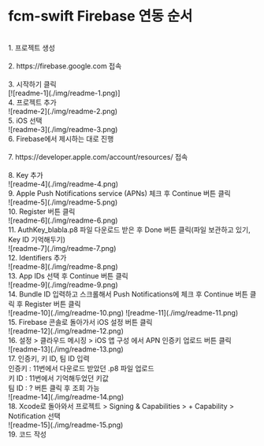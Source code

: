 # fcm-swift Firebase 연동 순서
<br>
1. 프로젝트 생성<br>
<br>
2. https://firebase.google.com 접속<br>
<br>
3. 시작하기 클릭<br>
[![readme-1](./img/readme-1.png)]
<br>
4. 프로젝트 추가<br>
![readme-2](./img/readme-2.png)
<br>
5. iOS 선택<br>
![readme-3](./img/readme-3.png)
<br>
6. Firebase에서 제시하는 대로 진행<br>
<br>
7. https://developer.apple.com/account/resources/ 접속<br>
<br>
8. Key 추가<br>
![readme-4](./img/readme-4.png)
<br>
9. Apple Push Notifications service (APNs) 체크 후 Continue 버튼 클릭<br>
![readme-5](./img/readme-5.png)
<br>
10. Register 버튼 클릭<br>
![readme-6](./img/readme-6.png)
<br>
11. AuthKey_blabla.p8 파일 다운로드 받은 후 Done 버튼 클릭(파일 보관하고 있기, Key ID 기억해두기)<br>
![readme-7](./img/readme-7.png)
<br>
12. Identifiers 추가<br>
![readme-8](./img/readme-8.png)
<br>
13. App IDs 선택 후 Continue 버튼 클릭<br>
![readme-9](./img/readme-9.png)
<br>
14. Bundle ID 입력하고 스크롤해서 Push Notifications에 체크 후 Continue 버튼 클릭 후 Register 버튼 클릭<br>
![readme-10](./img/readme-10.png)
![readme-11](./img/readme-11.png)
<br>
15. Firebase 콘솔로 돌아가서 iOS 설정 버튼 클릭<br>
![readme-12](./img/readme-12.png)
<br>
16. 설정 > 클라우드 메시징 > iOS 앱 구성 에서 APN 인증키 업로드 버튼 클릭<br>
![readme-13](./img/readme-13.png)
<br>
17.  인증키, 키 ID, 팀 ID 입력<br>
인증키 : 11번에서 다운로드 받았던 .p8 파일 업로드<br>
키 ID : 11번에서 기억해두었던 키값<br>
팀 ID : ? 버튼 클릭 후 조회 가능<br>
![readme-14](./img/readme-14.png)
<br>
18. Xcode로 돌아와서 프로젝트 > Signing & Capabilities > + Capability > Notification 선택<br>
![readme-15](./img/readme-15.png)
<br>
19. 코드 작성
